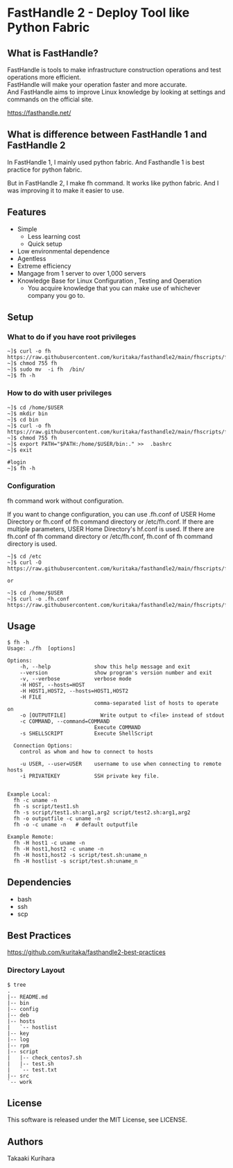 # FastHandle 2 - Deploy Tool like Python Fabric

## What is FastHandle?

FastHandle is tools to make infrastructure construction operations and test operations more efficient.  
FastHandle will make your operation faster and more accurate.  
And FastHandle aims to improve Linux knowledge by looking at settings and commands on the official site.  
  
https://fasthandle.net/


## What is difference between FastHandle 1 and FastHandle 2

In FastHandle 1, I mainly used python fabric.
And Fasthandle 1 is best practice for python fabric.

But in FastHandle 2, I make fh command. It works like python fabric.
And I was improving it to make it easier to use.


## Features

* Simple
  * Less learning cost
  * Quick setup 
* Low environmental dependence
* Agentless
* Extreme efficiency
* Mangage from 1 server to over 1,000 servers
* Knowledge Base for Linux Configuration , Testing and Operation 
  * You acquire knowledge that you can make use of whichever company you go to.


## Setup
### What to do if you have root privileges 
```
~]$ curl -o fh https://raw.githubusercontent.com/kuritaka/fasthandle2/main/fhscripts/fh.sh
~]$ chmod 755 fh
~]$ sudo mv  -i fh  /bin/
~]$ fh -h
```


### How to do with user privileges 
```
~]$ cd /home/$USER
~]$ mkdir bin
~]$ cd bin
~]$ curl -o fh https://raw.githubusercontent.com/kuritaka/fasthandle2/main/fhscripts/fh.sh
~]$ chmod 755 fh
~]$ export PATH="$PATH:/home/$USER/bin:." >>  .bashrc
~]$ exit

#login
~]$ fh -h
```


### Configuration
fh command work without configuration.

If you want to change configuration, you can use .fh.conf of USER Home Directory or fh.conf of fh command directory or /etc/fh.conf.
If there are multiple parameters, USER Home Directory's hf.conf is used.
If there are fh.conf of fh command directory or /etc/fh.conf, fh.conf of fh command directory is used.

```
~]$ cd /etc
~]$ curl -O https://raw.githubusercontent.com/kuritaka/fasthandle2/main/fhscripts/fh.conf

or

~]$ cd /home/$USER
~]$ curl -o .fh.conf https://raw.githubusercontent.com/kuritaka/fasthandle2/main/fhscripts/fh.conf
```



## Usage
```
$ fh -h
Usage: ./fh  [options]

Options:
    -h, --help              show this help message and exit
    --version               show program's version number and exit
    -v, --verbose           verbose mode
    -H HOST, --hosts=HOST   
    -H HOST1,HOST2, --hosts=HOST1,HOST2
    -H FILE
                            comma-separated list of hosts to operate on
    -o [OUTPUTFILE]           Write output to <file> instead of stdout
    -c COMMAND, --command=COMMAND
                            Execute COMMAND
    -s SHELLSCRIPT          Execute ShellScript

  Connection Options:
    control as whom and how to connect to hosts

    -u USER, --user=USER    username to use when connecting to remote hosts
    -i PRIVATEKEY           SSH private key file.


Example Local:
  fh -c uname -n
  fh -s script/test1.sh
  fh -s script/test1.sh:arg1,arg2 script/test2.sh:arg1,arg2
  fh -o outputfile -c uname -n
  fh -o -c uname -n   # default outputfile

Example Remote:
  fh -H host1 -c uname -n
  fh -H host1,host2 -c uname -n
  fh -H host1,host2 -s script/test.sh:uname_n
  fh -H hostlist -s script/test.sh:uname_n
```


## Dependencies
* bash
* ssh
* scp



## Best Practices

https://github.com/kuritaka/fasthandle2-best-practices

### Directory Layout
```
$ tree
.
|-- README.md
|-- bin
|-- config
|-- deb
|-- hosts
|   `-- hostlist
|-- key
|-- log
|-- rpm
|-- script
|   |-- check_centos7.sh
|   |-- test.sh
|   `-- test.txt
|-- src
`-- work
```


## License
This software is released under the MIT License, see LICENSE.

## Authors
Takaaki Kurihara
